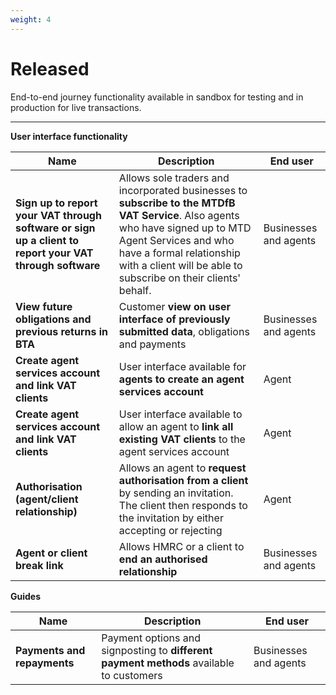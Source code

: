 ```yaml
---
weight: 4
---
```


# Released

End-to-end journey functionality available in sandbox for testing and in production for live transactions.

***

**User interface functionality**

Name | Description | End user
 --- | --- | ---
**Sign up to report your VAT through software or sign up a client to report your VAT through software** | Allows sole traders and incorporated businesses to **subscribe to the MTDfB VAT Service**. Also agents who have signed up to MTD Agent Services and who have a formal relationship with a client will be able to subscribe on their clients' behalf. | Businesses and agents
**View future obligations and previous returns in BTA** | Customer **view on user interface of previously submitted data**, obligations and payments | Businesses and agents
**Create agent services account and link VAT clients** | User interface available for **agents to create an agent services account** | Agent
**Create agent services account and link VAT clients** | User interface available to allow an agent to **link all existing VAT clients** to the agent services account | Agent
**Authorisation (agent/client relationship)** | Allows an agent to **request authorisation from a client** by sending an invitation. The client then responds to the invitation by either accepting or rejecting | Agent
**Agent or client break link** | Allows HMRC or a client to **end an authorised relationship** | Businesses and agents

**Guides**

Name | Description | End user
 --- | --- | ---
**Payments and repayments** | Payment options and signposting to **different payment methods** available to customers | Businesses and agents
